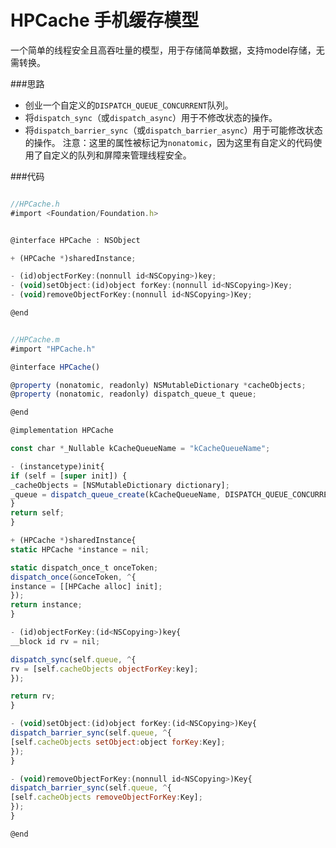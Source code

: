 # HPCache 手机缓存模型
一个简单的线程安全且高吞吐量的模型，用于存储简单数据，支持model存储，无需转换。

###思路
* 创业一个自定义的`DISPATCH_QUEUE_CONCURRENT`队列。
* 将`dispatch_sync`（或`dispatch_async`）用于不修改状态的操作。
* 将`dispatch_barrier_sync`（或`dispatch_barrier_async`）用于可能修改状态的操作。
注意：这里的属性被标记为`nonatomic`，因为这里有自定义的代码使用了自定义的队列和屏障来管理线程安全。

###代码
```javascript

//HPCache.h
#import <Foundation/Foundation.h>


@interface HPCache : NSObject

+ (HPCache *)sharedInstance;

- (id)objectForKey:(nonnull id<NSCopying>)key;
- (void)setObject:(id)object forKey:(nonnull id<NSCopying>)Key;
- (void)removeObjectForKey:(nonnull id<NSCopying>)Key;

@end

```

```javascript

//HPCache.m
#import "HPCache.h"

@interface HPCache()

@property (nonatomic, readonly) NSMutableDictionary *cacheObjects;
@property (nonatomic, readonly) dispatch_queue_t queue;

@end

@implementation HPCache

const char *_Nullable kCacheQueueName = "kCacheQueueName";

- (instancetype)init{
if (self = [super init]) {
_cacheObjects = [NSMutableDictionary dictionary];
_queue = dispatch_queue_create(kCacheQueueName, DISPATCH_QUEUE_CONCURRENT);
}
return self;
}

+ (HPCache *)sharedInstance{
static HPCache *instance = nil;

static dispatch_once_t onceToken;
dispatch_once(&onceToken, ^{
instance = [[HPCache alloc] init];
});
return instance;
}

- (id)objectForKey:(id<NSCopying>)key{
__block id rv = nil;

dispatch_sync(self.queue, ^{
rv = [self.cacheObjects objectForKey:key];
});

return rv;
}

- (void)setObject:(id)object forKey:(id<NSCopying>)Key{
dispatch_barrier_sync(self.queue, ^{
[self.cacheObjects setObject:object forKey:Key];
});
}

- (void)removeObjectForKey:(nonnull id<NSCopying>)Key{
dispatch_barrier_sync(self.queue, ^{
[self.cacheObjects removeObjectForKey:Key];
});
}

@end


```

